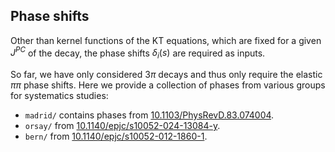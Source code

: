## Phase shifts
Other than kernel functions of the KT equations, which are fixed for a given $J^{PC}$ of the decay, the phase shifts $\delta_i(s)$ are required as inputs. 

So far, we have only considered $3\pi$ decays and thus only require the elastic $\pi\pi$ phase shifts. Here we provide a collection of phases from various groups for systematics studies:
- `madrid/` contains phases from [10.1103/PhysRevD.83.074004](https://journals.aps.org/prd/abstract/10.1103/PhysRevD.83.074004). 
- `orsay/` from [10.1140/epjc/s10052-024-13084-y](https://link.springer.com/article/10.1140/epjc/s10052-024-13084-y).
- `bern/` from [10.1140/epjc/s10052-012-1860-1](https://link.springer.com/article/10.1140/epjc/s10052-012-1860-1).